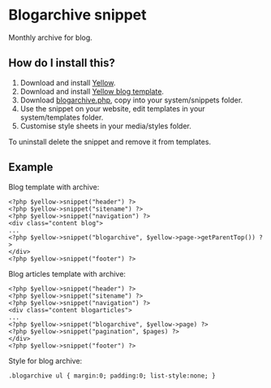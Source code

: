 Blogarchive snippet
===================
Monthly archive for blog.

How do I install this?
----------------------
1. Download and install [Yellow](https://github.com/markseu/yellowcms/).  
2. Download and install [Yellow blog template](https://github.com/markseu/yellowcms-extensions/blob/master/templates/blog/README.md).  
3. Download [blogarchive.php](blogarchive.php?raw=true), copy into your system/snippets folder.  
4. Use the snippet on your website, edit templates in your system/templates folder.
5. Customise style sheets in your media/styles folder.

To uninstall delete the snippet and remove it from templates.

Example
-------
Blog template with archive:

    <?php $yellow->snippet("header") ?>
    <?php $yellow->snippet("sitename") ?>
    <?php $yellow->snippet("navigation") ?>
    <div class="content blog">
    ...
    <?php $yellow->snippet("blogarchive", $yellow->page->getParentTop()) ?>
    </div>
    <?php $yellow->snippet("footer") ?>

Blog articles template with archive:

    <?php $yellow->snippet("header") ?>
    <?php $yellow->snippet("sitename") ?>
    <?php $yellow->snippet("navigation") ?>
    <div class="content blogarticles">
    ...
    <?php $yellow->snippet("blogarchive", $yellow->page) ?>
    <?php $yellow->snippet("pagination", $pages) ?>
    </div>
    <?php $yellow->snippet("footer") ?>

Style for blog archive:

    .blogarchive ul { margin:0; padding:0; list-style:none; }